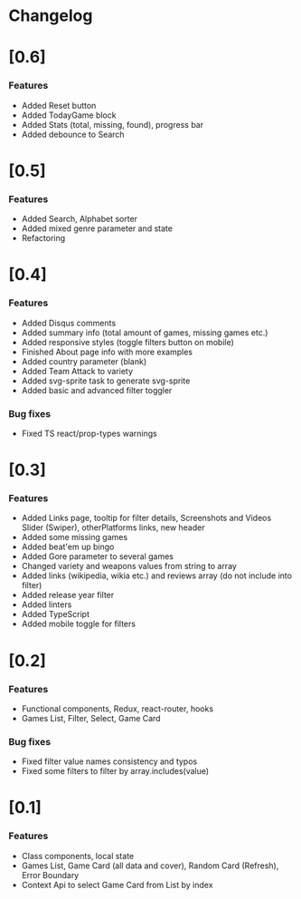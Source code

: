 # Changelog

# [0.6]

### Features

- Added Reset button
- Added TodayGame block
- Added Stats (total, missing, found), progress bar
- Added debounce to Search

# [0.5]

### Features

- Added Search, Alphabet sorter
- Added mixed genre parameter and state
- Refactoring

# [0.4]

### Features

- Added Disqus comments
- Added summary info (total amount of games, missing games etc.)
- Added responsive styles (toggle filters button on mobile)
- Finished About page info with more examples
- Added country parameter (blank)
- Added Team Attack to variety
- Added svg-sprite task to generate svg-sprite
- Added basic and advanced filter toggler

### Bug fixes

- Fixed TS react/prop-types warnings

# [0.3]

### Features

- Added Links page, tooltip for filter details, Screenshots and Videos Slider (Swiper), otherPlatforms links, new header
- Added some missing games
- Added beat'em up bingo
- Added Gore parameter to several games
- Changed variety and weapons values from string to array
- Added links (wikipedia, wikia etc.) and reviews array (do not include into filter)
- Added release year filter
- Added linters
- Added TypeScript
- Added mobile toggle for filters

# [0.2]

### Features

- Functional components, Redux, react-router, hooks
- Games List, Filter, Select, Game Card

### Bug fixes

- Fixed filter value names consistency and typos
- Fixed some filters to filter by array.includes(value)

# [0.1]

### Features

- Class components, local state
- Games List, Game Card (all data and cover), Random Card (Refresh), Error Boundary
- Context Api to select Game Card from List by index
